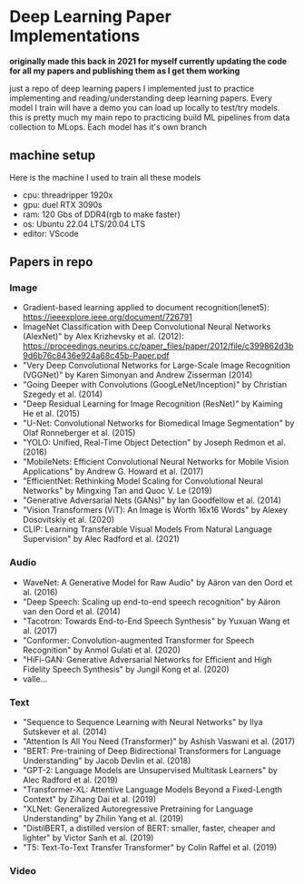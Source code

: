 # Deep Learning Paper Implementations
**originally made this back in 2021 for myself currently updating the code for all my papers and publishing them as I get them working**

just a repo of deep learning papers I implemented just to practice implementing and reading/understanding deep learning papers. Every model I train will have a demo you can load up locally to test/try models. this is pretty much my main repo to practicing build ML pipelines from data collection to MLops. Each model has it's own branch 

## machine setup
Here is the machine I used to train all these models
- cpu: threadripper 1920x
- gpu: duel RTX 3090s
- ram: 120 Gbs of DDR4(rgb to make faster)
- os: Ubuntu 22.04 LTS/20.04 LTS
- editor: VScode
## Papers in repo
### Image
  - Gradient-based learning applied to document recognition(lenet5): https://ieeexplore.ieee.org/document/726791
  - ImageNet Classification with Deep Convolutional Neural Networks (AlexNet)" by Alex Krizhevsky et al. (2012): https://proceedings.neurips.cc/paper_files/paper/2012/file/c399862d3b9d6b76c8436e924a68c45b-Paper.pdf
  - "Very Deep Convolutional Networks for Large-Scale Image Recognition (VGGNet)" by Karen Simonyan and Andrew Zisserman (2014)
  - "Going Deeper with Convolutions (GoogLeNet/Inception)" by Christian Szegedy et al. (2014)
  - "Deep Residual Learning for Image Recognition (ResNet)" by Kaiming He et al. (2015)
  - "U-Net: Convolutional Networks for Biomedical Image Segmentation" by Olaf Ronneberger et al. (2015)
  - "YOLO: Unified, Real-Time Object Detection" by Joseph Redmon et al. (2016)
  - "MobileNets: Efficient Convolutional Neural Networks for Mobile Vision Applications" by Andrew G. Howard et al. (2017)
  - "EfficientNet: Rethinking Model Scaling for Convolutional Neural Networks" by Mingxing Tan and Quoc V. Le (2019)
  - "Generative Adversarial Nets (GANs)" by Ian Goodfellow et al. (2014)
  - "Vision Transformers (ViT): An Image is Worth 16x16 Words" by Alexey Dosovitskiy et al. (2020)
  - CLIP: Learning Transferable Visual Models From Natural Language Supervision" by Alec Radford et al. (2021)
### Audio
  - WaveNet: A Generative Model for Raw Audio" by Aäron van den Oord et al. (2016)
  - "Deep Speech: Scaling up end-to-end speech recognition" by Aäron van den Oord et al. (2014)
  - "Tacotron: Towards End-to-End Speech Synthesis" by Yuxuan Wang et al. (2017)
  - "Conformer: Convolution-augmented Transformer for Speech Recognition" by Anmol Gulati et al. (2020)
  - "HiFi-GAN: Generative Adversarial Networks for Efficient and High Fidelity Speech Synthesis" by Jungil Kong et al. (2020)
  - valle...
### Text
  - "Sequence to Sequence Learning with Neural Networks" by Ilya Sutskever et al. (2014)
  - "Attention Is All You Need (Transformer)" by Ashish Vaswani et al. (2017)
  - "BERT: Pre-training of Deep Bidirectional Transformers for Language Understanding" by Jacob Devlin et al. (2018)
  - "GPT-2: Language Models are Unsupervised Multitask Learners" by Alec Radford et al. (2019)
  - "Transformer-XL: Attentive Language Models Beyond a Fixed-Length Context" by Zihang Dai et al. (2019)
  - "XLNet: Generalized Autoregressive Pretraining for Language Understanding" by Zhilin Yang et al. (2019)
  - "DistilBERT, a distilled version of BERT: smaller, faster, cheaper and lighter" by Victor Sanh et al. (2019)
  - "T5: Text-To-Text Transfer Transformer" by Colin Raffel et al. (2019)
### Video
